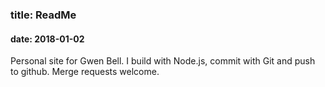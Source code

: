 ### title: ReadMe
#### date: 2018-01-02

Personal site for Gwen Bell. I build with Node.js, commit with Git and push to github. Merge requests welcome.
